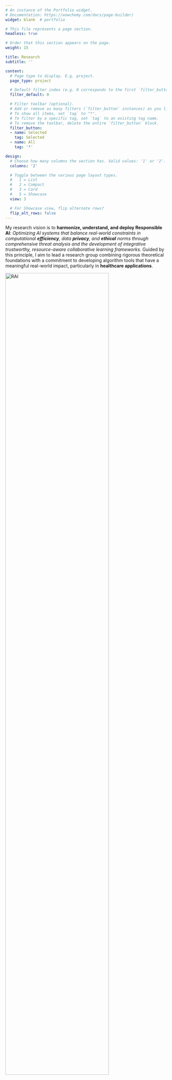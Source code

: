 ```yaml
---
# An instance of the Portfolio widget.
# Documentation: https://wowchemy.com/docs/page-builder/
widget: blank  # portfolio

# This file represents a page section.
headless: true

# Order that this section appears on the page.
weight: 15

title: Research
subtitle: ''

content:
  # Page type to display. E.g. project.
  page_type: project

  # Default filter index (e.g. 0 corresponds to the first `filter_button` instance below).
  filter_default: 0

  # Filter toolbar (optional).
  # Add or remove as many filters (`filter_button` instances) as you like.
  # To show all items, set `tag` to "*".
  # To filter by a specific tag, set `tag` to an existing tag name.
  # To remove the toolbar, delete the entire `filter_button` block.
  filter_button:
  - name: Selected
    tag: Selected
  - name: All
    tag: '*'

design:
  # Choose how many columns the section has. Valid values: '1' or '2'.
  columns: '2'

  # Toggle between the various page layout types.
  #   1 = List
  #   2 = Compact
  #   3 = Card
  #   5 = Showcase
  view: 3

  # For Showcase view, flip alternate rows?
  flip_alt_rows: false
---
```


My research vision is to **harmonize, understand, and deploy Responsible AI**: *Optimizing AI systems that balance real-world constraints in computational **efficiency**, data **privacy**, and **ethical** norms through comprehensive threat analysis and the development of integrative trustworthy, resource-aware collaborative learning frameworks.* Guided by this principle, I aim to lead a research group combining rigorous theoretical foundations with a commitment to developing algorithm tools that have a meaningful real-world impact, particularly in **healthcare applications**.

<img src="img/teaser.png" alt="RAI" style="width:80%;">

### T1: *Harmonizing* Multifaceted Values in AI Trust.

Trust in AI is complex, reflecting the intricate web of social norms and values. Pursuing only one aspect of trustworthiness while neglecting others may lead to unintended consequences.
For instance, overzealous privacy protection can come at the price of transparency, robustness, or fairness. To address these challenges, I have developed innovative collaborative learning approaches that balance key aspects of trustworthy AI, including privacy-preserving learning [<a href="/publication/2023_hybrid_fl_fin/" class="cite-link">FL4DM23&PETs23 <i class="fa fa-trophy"></i></a>] with fairness guarantees [<a href="/publication/fade2021kdd/" class="cite-link">KDD21</a>, <a href="/publication/fair-robust2023tmlr/" class="cite-link">TMLR23</a>], enhanced robustness [<a href="/publication/frp2023/" class="cite-link">AAAI23</a>, <a href="/publication/mecta2023/" class="cite-link">ICLR23a</a>], and provable computation and data efficiency [<a href="/publication/split_mix/" class="cite-link">ICLR22</a>, <a href="/publication/ondynamic/" class="cite-link">FAccT22</a>, <a href="/publication/ecos/" class="cite-link">NeurIPS22a</a>, <a href="/publication/2023dp_opt/" class="cite-link">ICLR24</a>]. These methods are designed to create AI systems that uphold individual privacy while remaining efficient, fair, and accountable.

<div class="col-lg-16 project-item isotope-item js-id-Privacy js-id-Selected js-id-LLM js-id-Large-Models">
  <div class="row align-items-center">
  <div class="col-12 col-md-6">
    <div class="summary-style mb-0 mt-0"><a href="/publication/2023dp_opt/" class="cite-link">[ICLR24]</a> <span href="/publication/2023dp_opt/" style="color: black;">DP-OPT: Make Large Language Model Your Privacy-Preserving Prompt Engineer</span></div>
    <div class="stream-meta article-metadata">
    <div>
      <span class="author-highlighted">Junyuan Hong</span>, <span>Jiachen T. Wang</span>, <span>Chenhui Zhang</span>, <span>Zhangheng Li</span>, <span>Bo Li</span>, <span>Zhangyang Wang</span>
    </div>
    </div>
  </div>
  <div class="col-12 col-md-6 order-first ">
  <a href="/publication/2023dp_opt/">
    <img src="/publication/2023dp_opt/featured.png" alt="DP-OPT: Make Large Language Model Your Privacy-Preserving Prompt Engineer" loading="lazy">
  </a>
  </div>
  </div>
</div>


<div class="col-lg-16 project-item isotope-item js-id-Privacy js-id-Selected js-id-LLM js-id-Large-Models">
  <div class="row align-items-center">
  <div class="col-12 col-md-6">
    <div class="summary-style mb-0 mt-0"><a href="/publication/fade2021kdd/" class="cite-link">[KDD21]</a> <span href="/publication/fade2021kdd/" style="color: black;">Federated Adversarial Debiasing for Fair and Transferable Representations</span></div>
    <div class="stream-meta article-metadata">
    <div>
    <span class="author-highlighted">
        Junyuan Hong</span>, <span>
        Zhuangdi Zhu</span>, <span>
        Shuyang Yu</span>, <span>
        Hiroko Dodge</span>, <span>
        Zhangyang Wang</span>, <span>
        Jiayu Zhou</span>
    </div>
    </div>
  </div>
  <div class="col-12 col-md-6 order-first ">
  <a href="/publication/fade2021kdd/">
    <img src="/publication/fade2021kdd/featured.png" alt="DP-OPT: Make Large Language Model Your Privacy-Preserving Prompt Engineer" loading="lazy">
  </a>
  </div>
  </div>
</div>

### T2: *Understanding* Multi-faceted Emerging Risks in GenAI Trust.

As AI evolves from traditional machine learning to generative AI (GenAI), new privacy and trust challenges arise, yet remain opaque due to the complexity of AI models. My research aims to anticipate and address these challenges by developing theoretical frameworks that generalize privacy risk analysis across AI architectures [<a href="/publication/2023neurips_i2f/" class="cite-link">NeurIPS23</a>], introducing novel threat models for generation-driven transfer learning [<a href="/publication/datafree_backdoor2023icml/" class="cite-link">ICML23</a>] and pre-trained foundation models [<a href="/publication/2023finetune_privacy/" class="cite-link">SaTML24</a>], and leveraging insights from integrative benchmarks [<a href="https://llm-pbe.github.io" class="cite-link">VLDB24 <i class="fa fa-award"></i></a>, <a href="https://decoding-comp-trust.github.io/" class="cite-link">ICML24</a>]. This deeper understanding of GenAI risks further informs the creation of collaborative or multi-agent learning paradigms that prioritize privacy [<a href="/publication/2023dp_opt/" class="cite-link">ICLR24</a>] and safety [<a href="/publication/2024guardagent/" class="cite-link">arXiv24</a>].

<div class="col-lg-16 project-item isotope-item js-id-Privacy js-id-Selected js-id-LLM js-id-Large-Models">
  <div class="row align-items-center">
  <div class="col-12 col-md-6">
    <div class="summary-style mb-0 mt-0"><a href="https://decoding-comp-trust.github.io/" class="cite-link">[ICML24]</a> <span style="color: black;">Decoding Compressed Trust: Scrutinizing the Trustworthiness of Efficient LLMs Under Compression</span></div>
    <div class="stream-meta article-metadata">
    <div>
    

  <span class="author-highlighted">
      Junyuan Hong</span><i class="author-notes fas fa-info-circle" data-toggle="tooltip" title="" data-original-title="Equal contribution"></i>, <span>
      Jinhao Duan</span><i class="author-notes fas fa-info-circle" data-toggle="tooltip" title="" data-original-title="Equal contribution"></i>, <span>
      Chenhui Zhang</span><i class="author-notes fas fa-info-circle" data-toggle="tooltip" title="" data-original-title="Equal contribution"></i>, <span>
      Zhangheng Li</span><i class="author-notes fas fa-info-circle" data-toggle="tooltip" title="" data-original-title="Equal contribution"></i>, <span>
      Chulin Xie</span>, <span>
      Kelsey Lieberman</span>, <span>
      James Diffenderfer</span>, <span>
      Brian Bartoldson</span>, <span>
      Ajay Jaiswal</span>, <span>
      Kaidi Xu</span>, <span>
      Bhavya Kailkhura</span>, <span>
      Dan Hendrycks</span>, <span>
      Dawn Song</span>, <span>
      Zhangyang Wang</span>, <span>
      Bo Li</span>
  </div>
    </div>
  </div>
  <div class="col-12 col-md-6 order-first ">
  <a href="https://decoding-comp-trust.github.io/"">
    <img src="/publication/2024decoding-comp-trust/featured.png" alt="Decoding Compressed Trust: Scrutinizing the Trustworthiness of Efficient LLMs Under Compression" loading="lazy">
  </a>
  </div>
  </div>
</div>


<div class="col-lg-16 project-item isotope-item js-id-Privacy js-id-Selected js-id-LLM js-id-Large-Models">
  <div class="row align-items-center">
  <div class="col-12 col-md-6">
    <div class="summary-style mb-0 mt-0"><a href="https://llm-pbe.github.io/" class="cite-link">[VLDB24 <i class="fa fa-award"></i>]</a> <span style="color: black;">LLM-PBE: Assessing Data Privacy in Large Language Models</span></div>
    <div class="stream-meta article-metadata">
    <div>
    <span>
        Qinbin Li</span><i class="author-notes fas fa-info-circle" data-toggle="tooltip" title="" data-original-title="Equal contribution"></i>, <span class="author-highlighted">
        Junyuan Hong</span><i class="author-notes fas fa-info-circle" data-toggle="tooltip" title="" data-original-title="Equal contribution"></i>, <span>
        Chulin Xie</span><i class="author-notes fas fa-info-circle" data-toggle="tooltip" title="" data-original-title="Equal contribution"></i>, <span>
        Jeffrey Tan</span>, <span>
        Rachel Xin</span>, <span>
        Junyi Hou</span>, <span>
        Xavier Yin</span>, <span>
        Zhun Wang</span>, <span>
        Dan Hendrycks</span>, <span>
        Zhangyang Wang</span>, <span>
        Bo Li</span>, <span>
        Bingsheng He</span>, <span>
        Dawn Song</span>
    </div>
    </div>
  </div>
  <div class="col-12 col-md-6 order-first ">
  <a href="https://llm-pbe.github.io/">
    <img src="/publication/2024llm_pbe/featured.png" alt="LLM-PBE: Assessing Data Privacy in Large Language Models" loading="lazy">
  </a>
  </div>
  </div>
</div>

### T3: *Deploying* AI Aligned with Human Norms in Dementia Healthcare.

<!-- ![](/img/health.png) -->

To ground my research in **real-world impacts**, I am actively exploring applications in *healthcare, a domain where trust, privacy, and fairness are paramount*. My projects include clinical-protocol-compliant conversational AI for dementia prevention [<a href="https://a-conect.github.io/project/" class="cite-link">ICLRW24</a>] and fair, in-home AI-driven early dementia detection [<a href="/publication/fade2021kdd/" class="cite-link">KDD21</a>, <a href="/publication/ad2020/" class="cite-link">AD20</a>]. These initiatives serve as testbeds for responsible AI principles, particularly in ensuring ethical considerations like patient autonomy, data confidentiality, and equitable access to technology, while demonstrating AI's potential to improve lives.


<div class="col-lg-16 project-item isotope-item js-id-Privacy js-id-Selected js-id-LLM js-id-Large-Models">
  <div class="row align-items-center">
  <div class="col-12 col-md-6">
    <div class="summary-style mb-0 mt-0"><a href="https://a-conect.github.io/project/" class="cite-link">[ICLRW24]</a> <span style="color: black;">A-CONECT: Designing AI-based Conversational Chatbot for Early Dementia Intervention</span></div>
    <div class="stream-meta article-metadata">
    <div>
    <span class="author-highlighted">
        Junyuan Hong</span><i class="author-notes fas fa-info-circle" data-toggle="tooltip" title="" data-original-title="Equal contribution"></i>, <span>
        Wenqing Zheng</span><i class="author-notes fas fa-info-circle" data-toggle="tooltip" title="" data-original-title="Equal contribution"></i>, <span>
        Han Meng</span>, <span>
        Siqi Liang</span>, <span>
        Anqing Chen</span>, <span>
        Hiroko H. Dodge</span>, <span>
        Jiayu Zhou</span>, <span>
        Zhangyang Wang</span>
    </div>
    </div>
  </div>
  <div class="col-12 col-md-6 order-first ">
  <a href="https://a-conect.github.io/project/">
    <img src="/publication/2024_a_conect/featured.png" alt="A-CONECT: Designing AI-based Conversational Chatbot for Early Dementia Intervention" loading="lazy">
  </a>
  </div>
  </div>
</div>


<div class="col-lg-16 project-item isotope-item js-id-Privacy js-id-Selected js-id-LLM js-id-Large-Models">
  <div class="row align-items-center">
  <div class="col-12 col-md-6">
    <div class="summary-style mb-0 mt-0"><a href="/publication/ad2020" class="cite-link">[AD20]</a> <span style="color: black;">Detecting MCI using real-time, ecologically valid data capture methodology: How to improve scientific rigor in digital biomarker analyses</span></div>
    <div class="stream-meta article-metadata">
    <div>
    <span class="author-highlighted">
        Junyuan Hong</span>, <span>
        Jeffrey Kaye</span>, <span>
        Hiroko H Dodge</span>, <span>
        Jiayu Zhou</span>
    </div>
    </div>
  </div>
  <div class="col-12 col-md-6 order-first ">
  <a href="/publication/ad2020">
    <img src="/publication/ad2020/featured.jpeg" alt="Detecting MCI using real-time, ecologically valid data capture methodology: How to improve scientific rigor in digital biomarker analyses" loading="lazy">
  </a>
  </div>
  </div>
</div>